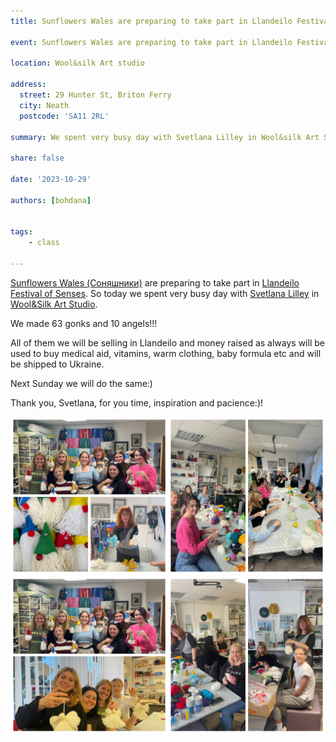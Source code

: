 ```yaml
---
title: Sunflowers Wales are preparing to take part in Llandeilo Festival of Senses

event: Sunflowers Wales are preparing to take part in Llandeilo Festival of Senses

location: Wool&silk Art studio

address:
  street: 29 Hunter St, Briton Ferry
  city: Neath
  postcode: 'SA11 2RL'

summary: We spent very busy day with Svetlana Lilley in Wool&silk Art Studio.

share: false

date: '2023-10-29' 

authors: [bohdana]


tags:
    - class
    
---
```


<a href="https://www.facebook.com/groups/601579067497655" target="_blank">Sunflowers Wales (Соняшники)</a> are preparing to take part in <a href="https://fos.wales/" target="_blank">Llandeilo Festival of Senses</a>.
So today we spent very busy day with <a href="https://www.facebook.com/svetlana.lilley" target="_blank">Svetlana Lilley</a> in <a href="https://www.woolsilk.co.uk/" target="_blank">Wool&Silk Art Studio</a>.

We made 63 gonks and 10 angels!!!

All of them we will be selling in Llandeilo and money raised as always will be used to buy medical aid, vitamins, warm clothing, baby formula etc and will be shipped to Ukraine.

Next Sunday we will do the same:)

Thank you, Svetlana, for you time, inspiration and pacience:)!


<div style="margin-top: 0;"><img src="WoolSilk-1.jpg" alt="WoolSilk-1" width="50%" style="display: inline; margin-top: 0;"/><img 
src="WoolSilk-2.jpg" alt="WoolSilk-2" width="50%" style="display: inline; margin-top: 0;"/></div>

<div style="margin-top: 0;"><img src="WoolSilk-3.jpg" alt="WoolSilk-3" width="50%" style="display: inline; margin-top: 0;"/><img src="WoolSilk-4.jpg" alt="WoolSilk-4" width="50%" style="display: inline; margin-top: 0;"/></div>

